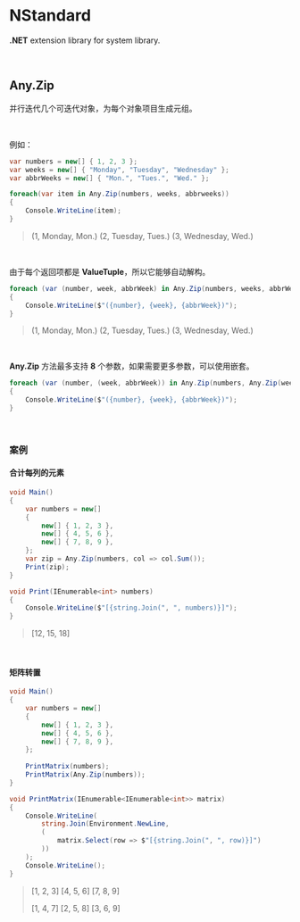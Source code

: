 # NStandard

**.NET** extension library for system library.

<br/>

## Any.Zip

并行迭代几个可迭代对象，为每个对象项目生成元组。

<br/>

例如：

```csharp
var numbers = new[] { 1, 2, 3 };
var weeks = new[] { "Monday", "Tuesday", "Wednesday" };
var abbrWeeks = new[] { "Mon.", "Tues.", "Wed." };

foreach(var item in Any.Zip(numbers, weeks, abbrweeks))
{
    Console.WriteLine(item);
}
```

> (1, Monday, Mon.)
> (2, Tuesday, Tues.)
> (3, Wednesday, Wed.)

<br/>

由于每个返回项都是 **ValueTuple**，所以它能够自动解构。

```csharp
foreach (var (number, week, abbrWeek) in Any.Zip(numbers, weeks, abbrWeeks))
{
    Console.WriteLine($"({number}, {week}, {abbrWeek})");
}
```

> (1, Monday, Mon.)
> (2, Tuesday, Tues.)
> (3, Wednesday, Wed.)

<br/>

**Any.Zip** 方法最多支持 **8** 个参数，如果需要更多参数，可以使用嵌套。

```csharp
foreach (var (number, (week, abbrWeek)) in Any.Zip(numbers, Any.Zip(weeks, abbrWeeks)))
{
    Console.WriteLine($"({number}, {week}, {abbrWeek})");
}
```

<br/>

### 案例

#### 合计每列的元素

```csharp
void Main()
{
    var numbers = new[]
    {
        new[] { 1, 2, 3 },
        new[] { 4, 5, 6 },
        new[] { 7, 8, 9 },
    };
    var zip = Any.Zip(numbers, col => col.Sum());
    Print(zip);
}

void Print(IEnumerable<int> numbers)
{
    Console.WriteLine($"[{string.Join(", ", numbers)}]");
}
```

>[12, 15, 18]

<br/>

#### 矩阵转置

```csharp
void Main()
{
    var numbers = new[]
    {
        new[] { 1, 2, 3 },
        new[] { 4, 5, 6 },
        new[] { 7, 8, 9 },
    };
    
    PrintMatrix(numbers);
    PrintMatrix(Any.Zip(numbers));
}

void PrintMatrix(IEnumerable<IEnumerable<int>> matrix)
{
    Console.WriteLine(
        string.Join(Environment.NewLine,
        (
            matrix.Select(row => $"[{string.Join(", ", row)}]")
        ))
    );
    Console.WriteLine();
}
```

>[1, 2, 3]
>[4, 5, 6]
>[7, 8, 9]
>
>[1, 4, 7]
>[2, 5, 8]
>[3, 6, 9]

<br/>

